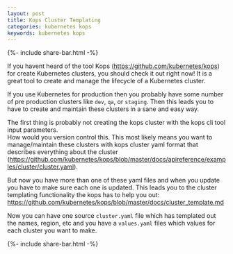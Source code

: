 ```yaml
---
layout: post
title: Kops Cluster Templating
categories: kubernetes kops
keywords: kubernetes kops
---
```

{%- include share-bar.html -%}

If you havent heard of the tool Kops (https://github.com/kubernetes/kops) for create
Kubernetes clusters, you should check it out right now!  It is a great tool to create
and manage the lifecycle of a Kubernetes cluster.

If you use Kubernetes for production then you probably have some number of pre production
clusters like `dev`, `qa`, or `staging`.  Then this leads you to have to create and
maintain these clusters in a sane and easy way.  

The first thing is probably not creating the kops cluster with the kops cli tool input parameters.  
How would you version control this.  This most likely means you want to manage/maintain these clusters with kops cluster
yaml format that describes everything about the cluster (https://github.com/kubernetes/kops/blob/master/docs/apireference/examples/cluster/cluster.yaml).

But now you have more than one of these yaml files and when you update you have to make sure each one is updated.  This leads you to the cluster templating functionality the kops has to help you out:  https://github.com/kubernetes/kops/blob/master/docs/cluster_template.md

Now you can have one source `cluster.yaml` file which has templated out the names, region, etc and you have a `values.yaml` files which values for each cluster you want to make.

<!-- Bog footer share -->
{%- include share-bar.html -%}
